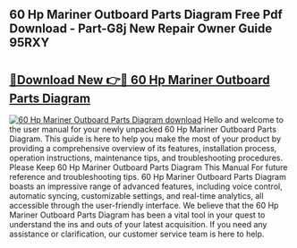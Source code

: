 ## 60 Hp Mariner Outboard Parts Diagram Free Pdf Download - Part-G8j New Repair Owner Guide 95RXY

# <h2><a href="http://dfnur5.blite.top/?on=60+Hp+Mariner+Outboard+Parts+Diagram">🔗Download New 👉🔴 60 Hp Mariner Outboard Parts Diagram</a></h2>

[![60 Hp Mariner Outboard Parts Diagram download](https://i.imgur.com/lujVjoI.png)](http://dfnur5.blite.top/?on=60+Hp+Mariner+Outboard+Parts+Diagram)
Hello and welcome to the user manual for your newly unpacked 60 Hp Mariner Outboard Parts Diagram. This guide is here to help you make the most of your product by providing a comprehensive overview of its features, installation process, operation instructions, maintenance tips, and troubleshooting procedures. Please Keep 60 Hp Mariner Outboard Parts Diagram This Manual For future reference and troubleshooting tips. 60 Hp Mariner Outboard Parts Diagram boasts an impressive range of advanced features, including voice control, automatic syncing, customizable settings, and real-time analytics, all accessible through the user-friendly interface. We believe that the 60 Hp Mariner Outboard Parts Diagram has been a vital tool in your quest to understand the ins and outs of your latest acquisition. If you need any assistance or clarification, our customer service team is here to help.
